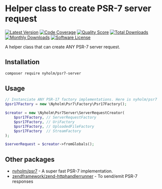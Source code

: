 # Helper class to create PSR-7 server request
<!-- markdown-link-check-disable-line -->
[![Latest Version](https://img.shields.io/github/release/Nyholm/psr7-server.svg?style=flat-square)](https://github.com/Nyholm/psr7-server/releases)
[![Code Coverage](https://img.shields.io/scrutinizer/coverage/g/Nyholm/psr7-server.svg?style=flat-square)](https://scrutinizer-ci.com/g/Nyholm/psr7-server)
[![Quality Score](https://img.shields.io/scrutinizer/g/Nyholm/psr7-server.svg?style=flat-square)](https://scrutinizer-ci.com/g/Nyholm/psr7-server)
[![Total Downloads](https://poser.pugx.org/nyholm/psr7-server/downloads)](https://packagist.org/packages/nyholm/psr7-server)
[![Monthly Downloads](https://poser.pugx.org/nyholm/psr7-server/d/monthly.png)](https://packagist.org/packages/nyholm/psr7-server)
[![Software License](https://img.shields.io/badge/license-MIT-brightgreen.svg?style=flat-square)](LICENSE)
<!-- markdown-link-check-enable-->
A helper class that can create ANY PSR-7 server request. 

## Installation

```bash
composer require nyholm/psr7-server
```

## Usage

```php
// Instanciate ANY PSR-17 factory implementations. Here is nyholm/psr7 as an example
$psr17Factory = new \Nyholm\Psr7\Factory\Psr17Factory();

$creator = new \Nyholm\Psr7Server\ServerRequestCreator(
    $psr17Factory, // ServerRequestFactory
    $psr17Factory, // UriFactory
    $psr17Factory, // UploadedFileFactory
    $psr17Factory  // StreamFactory
);

$serverRequest = $creator->fromGlobals();
```

## Other packages

* [nyholm/psr7](https://github.com/Nyholm/psr7) - A super fast PSR-7 implementation.
* [zendframework/zend-httphandlerrunner](https://github.com/zendframework/zend-httphandlerrunner) - To send/emit PSR-7 responses
